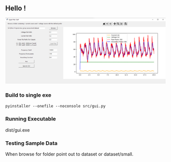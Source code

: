 ## Hello !
![Alt text](screenshot.png?raw=true "App Screenshot")

### Build to single exe

```shell
pyinstaller --onefile --noconsole src/gui.py
```

### Running Executable

dist/gui.exe

### Testing Sample Data

When browse for folder point out to dataset or dataset/small.
